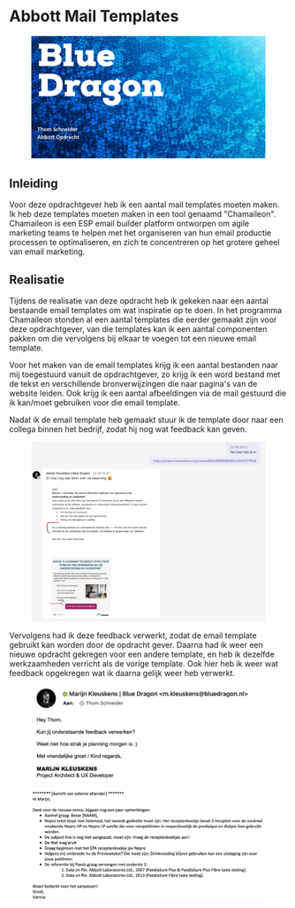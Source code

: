 # Abbott Mail Templates

<figure><img src="../.gitbook/assets/vakabbott.png" alt=""><figcaption></figcaption></figure>

## Inleiding

Voor deze opdrachtgever heb ik een aantal mail templates moeten maken. Ik heb deze templates moeten maken in een tool genaamd "Chamaileon". Chamaileon is een ESP email builder platform ontworpen om agile marketing teams te helpen met het organiseren van hun email productie processen te optimaliseren, en zich te concentreren op het grotere geheel van email marketing.

## Realisatie

Tijdens de realisatie van deze opdracht heb ik gekeken naar een aantal bestaande email templates om wat inspiratie op te doen. In het programma Chamaileon stonden al een aantal templates die eerder gemaakt zijn voor deze opdrachtgever, van die templates kan ik een aantal componenten pakken om die vervolgens bij elkaar te voegen tot een nieuwe email template.

Voor het maken van de email templates krijg ik een aantal bestanden naar mij toegestuurd vanuit de opdrachtgever, zo krijg ik een word bestand met de tekst en verschillende bronverwijzingen die naar pagina's van de website leiden. Ook krijg ik een aantal afbeeldingen via de mail gestuurd die ik kan/moet gebruiken voor die email template.&#x20;

Nadat ik de email template heb gemaakt stuur ik de template door naar een collega binnen het bedrijf, zodat hij nog wat feedback kan geven.

<figure><img src="../.gitbook/assets/feedbackemailtemplate.png" alt=""><figcaption></figcaption></figure>

Vervolgens had ik deze feedback verwerkt, zodat de email template gebruikt kan worden door de opdracht gever. Daarna had ik weer een nieuwe opdracht gekregen voor een andere template, en heb ik dezelfde werkzaamheden verricht als de vorige template. Ook hier heb ik weer wat feedback opgekregen wat ik daarna gelijk weer heb verwerkt.&#x20;

<figure><img src="../.gitbook/assets/feedbacktemplate.png" alt=""><figcaption></figcaption></figure>

<figure><img src="../.gitbook/assets/feedbacktemplate2.png" alt=""><figcaption></figcaption></figure>
